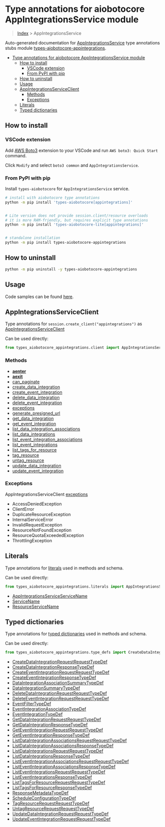 <a id="type-annotations-for-aiobotocore-appintegrationsservice-module"></a>

# Type annotations for aiobotocore AppIntegrationsService module

> [Index](../README.md) > AppIntegrationsService

Auto-generated documentation for
[AppIntegrationsService](https://boto3.amazonaws.com/v1/documentation/api/latest/reference/services/appintegrations.html#AppIntegrationsService)
type annotations stubs module
[types-aiobotocore-appintegrations](https://pypi.org/project/types-aiobotocore-appintegrations/).

- [Type annotations for aiobotocore AppIntegrationsService module](#type-annotations-for-aiobotocore-appintegrationsservice-module)
  - [How to install](#how-to-install)
    - [VSCode extension](#vscode-extension)
    - [From PyPI with pip](#from-pypi-with-pip)
  - [How to uninstall](#how-to-uninstall)
  - [Usage](#usage)
  - [AppIntegrationsServiceClient](#appintegrationsserviceclient)
    - [Methods](#methods)
    - [Exceptions](#exceptions)
  - [Literals](#literals)
  - [Typed dictionaries](#typed-dictionaries)

<a id="how-to-install"></a>

## How to install

<a id="vscode-extension"></a>

### VSCode extension

Add
[AWS Boto3](https://marketplace.visualstudio.com/items?itemName=Boto3typed.boto3-ide)
extension to your VSCode and run `AWS boto3: Quick Start` command.

Click `Modify` and select `boto3 common` and `AppIntegrationsService`.

<a id="from-pypi-with-pip"></a>

### From PyPI with pip

Install `types-aiobotocore` for `AppIntegrationsService` service.

```bash
# install with aiobotocore type annotations
python -m pip install 'types-aiobotocore[appintegrations]'


# Lite version does not provide session.client/resource overloads
# it is more RAM-friendly, but requires explicit type annotations
python -m pip install 'types-aiobotocore-lite[appintegrations]'


# standalone installation
python -m pip install types-aiobotocore-appintegrations
```

<a id="how-to-uninstall"></a>

## How to uninstall

```bash
python -m pip uninstall -y types-aiobotocore-appintegrations
```

<a id="usage"></a>

## Usage

Code samples can be found [here](./usage.md).

<a id="appintegrationsserviceclient"></a>

## AppIntegrationsServiceClient

Type annotations for `session.create_client("appintegrations")` as
[AppIntegrationsServiceClient](./client.md)

Can be used directly:

```python
from types_aiobotocore_appintegrations.client import AppIntegrationsServiceClient
```

<a id="methods"></a>

### Methods

- [__aenter__](./client.md#__aenter__)
- [__aexit__](./client.md#__aexit__)
- [can_paginate](./client.md#can_paginate)
- [create_data_integration](./client.md#create_data_integration)
- [create_event_integration](./client.md#create_event_integration)
- [delete_data_integration](./client.md#delete_data_integration)
- [delete_event_integration](./client.md#delete_event_integration)
- [exceptions](./client.md#exceptions)
- [generate_presigned_url](./client.md#generate_presigned_url)
- [get_data_integration](./client.md#get_data_integration)
- [get_event_integration](./client.md#get_event_integration)
- [list_data_integration_associations](./client.md#list_data_integration_associations)
- [list_data_integrations](./client.md#list_data_integrations)
- [list_event_integration_associations](./client.md#list_event_integration_associations)
- [list_event_integrations](./client.md#list_event_integrations)
- [list_tags_for_resource](./client.md#list_tags_for_resource)
- [tag_resource](./client.md#tag_resource)
- [untag_resource](./client.md#untag_resource)
- [update_data_integration](./client.md#update_data_integration)
- [update_event_integration](./client.md#update_event_integration)

<a id="exceptions"></a>

### Exceptions

AppIntegrationsServiceClient [exceptions](./client.md#exceptions)

- AccessDeniedException
- ClientError
- DuplicateResourceException
- InternalServiceError
- InvalidRequestException
- ResourceNotFoundException
- ResourceQuotaExceededException
- ThrottlingException

<a id="literals"></a>

## Literals

Type annotations for [literals](./literals.md) used in methods and schema.

Can be used directly:

```python
from types_aiobotocore_appintegrations.literals import AppIntegrationsServiceServiceName, ...
```

- [AppIntegrationsServiceServiceName](./literals.md#appintegrationsserviceservicename)
- [ServiceName](./literals.md#servicename)
- [ResourceServiceName](./literals.md#resourceservicename)

<a id="typed-dictionaries"></a>

## Typed dictionaries

Type annotations for [typed dictionaries](./type_defs.md) used in methods and
schema.

Can be used directly:

```python
from types_aiobotocore_appintegrations.type_defs import CreateDataIntegrationRequestRequestTypeDef, ...
```

- [CreateDataIntegrationRequestRequestTypeDef](./type_defs.md#createdataintegrationrequestrequesttypedef)
- [CreateDataIntegrationResponseTypeDef](./type_defs.md#createdataintegrationresponsetypedef)
- [CreateEventIntegrationRequestRequestTypeDef](./type_defs.md#createeventintegrationrequestrequesttypedef)
- [CreateEventIntegrationResponseTypeDef](./type_defs.md#createeventintegrationresponsetypedef)
- [DataIntegrationAssociationSummaryTypeDef](./type_defs.md#dataintegrationassociationsummarytypedef)
- [DataIntegrationSummaryTypeDef](./type_defs.md#dataintegrationsummarytypedef)
- [DeleteDataIntegrationRequestRequestTypeDef](./type_defs.md#deletedataintegrationrequestrequesttypedef)
- [DeleteEventIntegrationRequestRequestTypeDef](./type_defs.md#deleteeventintegrationrequestrequesttypedef)
- [EventFilterTypeDef](./type_defs.md#eventfiltertypedef)
- [EventIntegrationAssociationTypeDef](./type_defs.md#eventintegrationassociationtypedef)
- [EventIntegrationTypeDef](./type_defs.md#eventintegrationtypedef)
- [GetDataIntegrationRequestRequestTypeDef](./type_defs.md#getdataintegrationrequestrequesttypedef)
- [GetDataIntegrationResponseTypeDef](./type_defs.md#getdataintegrationresponsetypedef)
- [GetEventIntegrationRequestRequestTypeDef](./type_defs.md#geteventintegrationrequestrequesttypedef)
- [GetEventIntegrationResponseTypeDef](./type_defs.md#geteventintegrationresponsetypedef)
- [ListDataIntegrationAssociationsRequestRequestTypeDef](./type_defs.md#listdataintegrationassociationsrequestrequesttypedef)
- [ListDataIntegrationAssociationsResponseTypeDef](./type_defs.md#listdataintegrationassociationsresponsetypedef)
- [ListDataIntegrationsRequestRequestTypeDef](./type_defs.md#listdataintegrationsrequestrequesttypedef)
- [ListDataIntegrationsResponseTypeDef](./type_defs.md#listdataintegrationsresponsetypedef)
- [ListEventIntegrationAssociationsRequestRequestTypeDef](./type_defs.md#listeventintegrationassociationsrequestrequesttypedef)
- [ListEventIntegrationAssociationsResponseTypeDef](./type_defs.md#listeventintegrationassociationsresponsetypedef)
- [ListEventIntegrationsRequestRequestTypeDef](./type_defs.md#listeventintegrationsrequestrequesttypedef)
- [ListEventIntegrationsResponseTypeDef](./type_defs.md#listeventintegrationsresponsetypedef)
- [ListTagsForResourceRequestRequestTypeDef](./type_defs.md#listtagsforresourcerequestrequesttypedef)
- [ListTagsForResourceResponseTypeDef](./type_defs.md#listtagsforresourceresponsetypedef)
- [ResponseMetadataTypeDef](./type_defs.md#responsemetadatatypedef)
- [ScheduleConfigurationTypeDef](./type_defs.md#scheduleconfigurationtypedef)
- [TagResourceRequestRequestTypeDef](./type_defs.md#tagresourcerequestrequesttypedef)
- [UntagResourceRequestRequestTypeDef](./type_defs.md#untagresourcerequestrequesttypedef)
- [UpdateDataIntegrationRequestRequestTypeDef](./type_defs.md#updatedataintegrationrequestrequesttypedef)
- [UpdateEventIntegrationRequestRequestTypeDef](./type_defs.md#updateeventintegrationrequestrequesttypedef)
